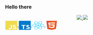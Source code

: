 ### Hello there
<div align="center">
  <a href="https://github.com/JsonLucas">
  <img height="180em" src="https://github-readme-stats.vercel.app/api?username=JsonLucas&show_icons=true&theme=midnight-purple&include_all_commits=true&count_private=true"/>
  <img height="180em" src="https://github-readme-stats.vercel.app/api/top-langs/?username=JsonLucas&layout=compact&theme=midnight-purple"/>
</div>
<div style="display: inline_block">
  <img align="center" alt="Json-Js" height="30" width="40" src="https://raw.githubusercontent.com/devicons/devicon/master/icons/javascript/javascript-plain.svg">
  <img align="center" alt="Json-Ts" height="30" width="40" src="https://raw.githubusercontent.com/devicons/devicon/master/icons/typescript/typescript-plain.svg">
  <img align="center" alt="Json-React" height="30" width="40" src="https://raw.githubusercontent.com/devicons/devicon/master/icons/react/react-original.svg">
  <img align="center" alt="Json-HTML" height="30" width="40" src="https://raw.githubusercontent.com/devicons/devicon/master/icons/html5/html5-original.svg">
</div>

<!--
**JsonLucas/JsonLucas** is a ✨ _special_ ✨ repository because its `README.md` (this file) appears on your GitHub profile.

Here are some ideas to get you started:

- 🔭 I’m currently working on ...
- 🌱 I’m currently learning ...
- 👯 I’m looking to collaborate on ...
- 🤔 I’m looking for help with ...
- 💬 Ask me about ...
- 📫 How to reach me: ...
- 😄 Pronouns: ...
- ⚡ Fun fact: ...
-->
